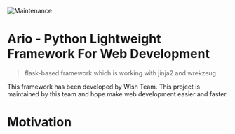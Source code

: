 ![Maintenance](https://img.shields.io/badge/Maintained%3F-yes-green.svg)
# Ario - Python Lightweight Framework For Web Development
 > flask-based framework which is working with jinja2 and wrekzeug

This framework has been developed by Wish Team. This project is maintained by this team and hope make web development easier and faster.

# Motivation
